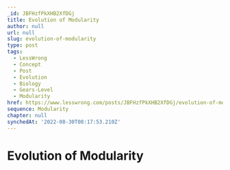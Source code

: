 ```yaml
---
_id: JBFHzfPkXHB2XfDGj
title: Evolution of Modularity
author: null
url: null
slug: evolution-of-modularity
type: post
tags:
  - LessWrong
  - Concept
  - Post
  - Evolution
  - Biology
  - Gears-Level
  - Modularity
href: https://www.lesswrong.com/posts/JBFHzfPkXHB2XfDGj/evolution-of-modularity
sequence: Modularity
chapter: null
synchedAt: '2022-08-30T08:17:53.210Z'
---
```

# Evolution of Modularity

